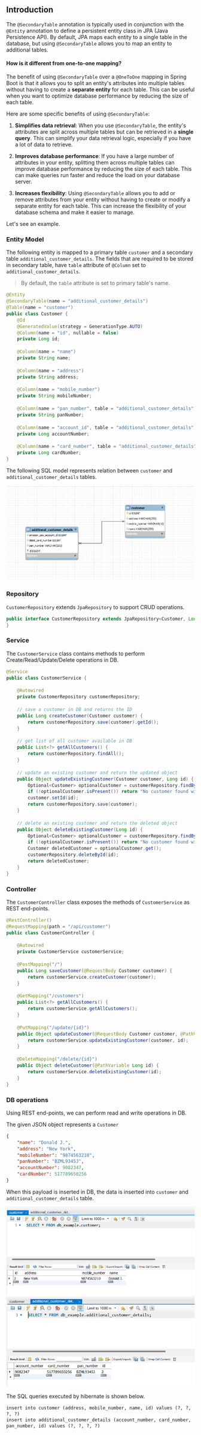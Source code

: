 ## Introduction

The `@SecondaryTable` annotation is typically used in conjunction with the `@Entity` annotation to define a persistent entity class in JPA (Java Persistence API). By default, JPA maps each entity to a single table in the database, but using `@SecondaryTable` allows you to map an entity to additional tables.

#### How is it different from one-to-one mapping?
The benefit of using `@SecondaryTable` over a `@OneToOne` mapping in Spring Boot is that it allows you to split an entity's attributes into multiple tables without having to create a **separate entity** for each table. This can be useful when you want to optimize database performance by reducing the size of each table.

Here are some specific benefits of using `@SecondaryTable`:

1. **Simplifies data retrieval**: When you use `@SecondaryTable`, the entity's attributes are split across multiple tables but can be retrieved in a **single query**. This can simplify your data retrieval logic, especially if you have a lot of data to retrieve.

2. **Improves database performance**: If you have a large number of attributes in your entity, splitting them across multiple tables can improve database performance by reducing the size of each table. This can make queries run faster and reduce the load on your database server.

3. **Increases flexibility**: Using `@SecondaryTable` allows you to add or remove attributes from your entity without having to create or modify a separate entity for each table. This can increase the flexibility of your database schema and make it easier to manage.

Let's see an example.

### Entity Model
The following entity is mapped to a primary table `customer` and a secondary table `additional_customer_details`. The fields that are required to be stored in secondary table, have `table` attribute of `@Column` set to `additional_customer_details`.
>By default, the `table` attribute is set to primary table's name.

```java
@Entity
@SecondaryTable(name = "additional_customer_details")
@Table(name = "customer")
public class Customer {
    @Id
    @GeneratedValue(strategy = GenerationType.AUTO)
    @Column(name = "id", nullable = false)
    private Long id;

    @Column(name = "name")
    private String name;

    @Column(name = "address")
    private String address;

    @Column(name = "mobile_number")
    private String mobileNumber;

    @Column(name = "pan_number", table = "additional_customer_details")
    private String panNumber;

    @Column(name = "account_id", table = "additional_customer_details")
    private Long accountNumber;

    @Column(name = "card_number", table = "additional_customer_details")
    private Long cardNumber;
}
```

The following SQL model represents relation between `customer` and `additional_customer_details` tables.

![Entity's SQL model](img_0.jpg)

### Repository
`CustomerRepository` extends `JpaRepository` to support CRUD operations.
```java
public interface CustomerRepository extends JpaRepository<Customer, Long> {
}
```
### Service
The `CustomerService` class contains methods to perform Create/Read/Update/Delete operations in DB.
```java
@Service
public class CustomerService {

    @Autowired
    private CustomerRepository customerRepository;
    
    // save a customer in DB and returns the ID
    public Long createCustomer(Customer customer) {
        return customerRepository.save(customer).getId();
    }
    
    // get list of all customer available in DB
    public List<?> getAllCustomers() {
        return customerRepository.findAll();
    }
    
    // update an existing customer and return the updated object
    public Object updateExistingCustomer(Customer customer, Long id) {
        Optional<Customer> optionalCustomer = customerRepository.findById(id);
        if (!optionalCustomer.isPresent()) return "No customer found with id: " + id;
        customer.setId(id);
        return customerRepository.save(customer);
    }
    
    // delete an existing customer and return the deleted object
    public Object deleteExistingCustomer(Long id) {
        Optional<Customer> optionalCustomer = customerRepository.findById(id);
        if (!optionalCustomer.isPresent()) return "No customer found with id: " + id;
        Customer deletedCustomer = optionalCustomer.get();
        customerRepository.deleteById(id);
        return deletedCustomer;
    }
}
```

### Controller
The `CustomerController` class exposes the methods of `CustomerService` as REST end-points.
```java
@RestController()
@RequestMapping(path = "/api/customer")
public class CustomerController {

    @Autowired
    private CustomerService customerService;
    
    @PostMapping("/")
    public Long saveCustomer(@RequestBody Customer customer) {
        return customerService.createCustomer(customer);
    }
    
    @GetMapping("/customers")
    public List<?> getAllCustomers() {
        return customerService.getAllCustomers();
    }
    
    @PutMapping("/update/{id}")
    public Object updateCustomer(@RequestBody Customer customer, @PathVariable Long id) {
        return customerService.updateExistingCustomer(customer, id);
    }
    
    @DeleteMapping("/delete/{id}")
    public Object deleteCustomer(@PathVariable Long id) {
        return customerService.deleteExistingCustomer(id);
    }
}
```
### DB operations
Using REST end-points, we can perform read and write operations in DB.

The given JSON object represents a `Customer`
```json
{
    "name": "Donald J.",
    "address": "New York",
    "mobileNumber": "9874563210",
    "panNumber": "BZML9345J",
    "accountNumber": 9082347,
    "cardNumber": 517789650256
}
```
When this payload is inserted in DB, the data is inserted into `customer` and `additional_customer_details` table.

![insertion in primary table](img_1.png)
![insertion in secondary table](img_2.png)

The SQL queries executed by hibernate is shown below.
```text
insert into customer (address, mobile_number, name, id) values (?, ?, ?, ?)
insert into additional_customer_details (account_number, card_number, pan_number, id) values (?, ?, ?, ?)
```



